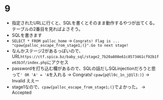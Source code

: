 # 9
- 指定されたURLに行くと、SQLを書くとそのまま動作するやつが出てくる。テーブルの2番目を見ればよさそう。
- SQLを書きます
- `SELECT * FROM palloc_home` -> `Congrats! Flag is ... "cpaw{palloc_escape_from_stage1;(}".Go to next stage!`
- なんかステージ2があるっぽいので、URL`https://ctf.spica.bz/baby_sql/stage2_7b20a808e61c8573461cf92b1fe63b3f/index.php`にアクセス
- passwordを打ち込む欄があるので、SQLの話だしSQLinjectionだろうと思って`' OR 'A' = 'A`を入れる -> Congrats! `cpaw{p@ll0c_1n_j@1l3:)}` -> Invalid ええー
- stage1なので、`cpaw{palloc_escape_from_stage1;(}`でよかった。 -> Accepted
